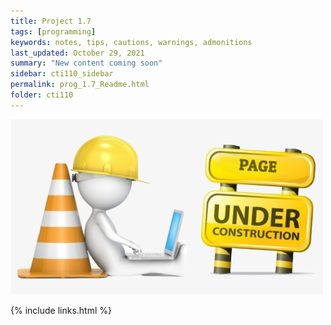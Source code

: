 ```yaml
---
title: Project 1.7
tags: [programming]
keywords: notes, tips, cautions, warnings, admonitions
last_updated: October 29, 2021
summary: "New content coming soon"
sidebar: cti110_sidebar
permalink: prog_1.7_Readme.html
folder: cti110
---
```


![under construction](../../images/new-content-coming-soon-web-page-is-under.png)

{% include links.html %}

